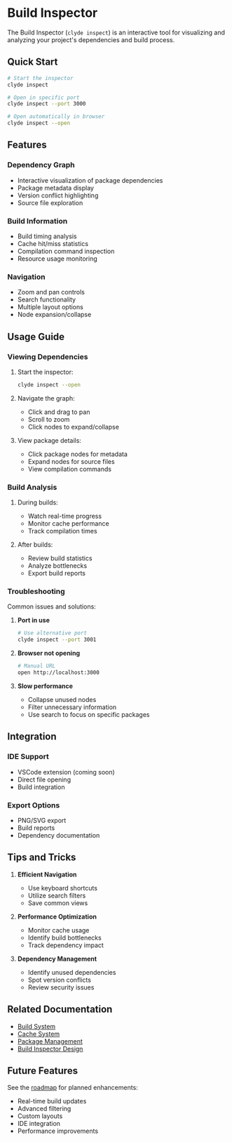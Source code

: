 # Build Inspector

The Build Inspector (`clyde inspect`) is an interactive tool for visualizing and analyzing your project's dependencies and build process.

## Quick Start

```bash
# Start the inspector
clyde inspect

# Open in specific port
clyde inspect --port 3000

# Open automatically in browser
clyde inspect --open
```

## Features

### Dependency Graph
- Interactive visualization of package dependencies
- Package metadata display
- Version conflict highlighting
- Source file exploration

### Build Information
- Build timing analysis
- Cache hit/miss statistics
- Compilation command inspection
- Resource usage monitoring

### Navigation
- Zoom and pan controls
- Search functionality
- Multiple layout options
- Node expansion/collapse

## Usage Guide

### Viewing Dependencies

1. Start the inspector:
   ```bash
   clyde inspect --open
   ```

2. Navigate the graph:
   - Click and drag to pan
   - Scroll to zoom
   - Click nodes to expand/collapse

3. View package details:
   - Click package nodes for metadata
   - Expand nodes for source files
   - View compilation commands

### Build Analysis

1. During builds:
   - Watch real-time progress
   - Monitor cache performance
   - Track compilation times

2. After builds:
   - Review build statistics
   - Analyze bottlenecks
   - Export build reports

### Troubleshooting

Common issues and solutions:

1. **Port in use**
   ```bash
   # Use alternative port
   clyde inspect --port 3001
   ```

2. **Browser not opening**
   ```bash
   # Manual URL
   open http://localhost:3000
   ```

3. **Slow performance**
   - Collapse unused nodes
   - Filter unnecessary information
   - Use search to focus on specific packages

## Integration

### IDE Support
- VSCode extension (coming soon)
- Direct file opening
- Build integration

### Export Options
- PNG/SVG export
- Build reports
- Dependency documentation

## Tips and Tricks

1. **Efficient Navigation**
   - Use keyboard shortcuts
   - Utilize search filters
   - Save common views

2. **Performance Optimization**
   - Monitor cache usage
   - Identify build bottlenecks
   - Track dependency impact

3. **Dependency Management**
   - Identify unused dependencies
   - Spot version conflicts
   - Review security issues

## Related Documentation

- [Build System](../architecture/build-system.md)
- [Cache System](../architecture/cache-system.md)
- [Package Management](../architecture/package-management.md)
- [Build Inspector Design](../development/inspect.md)

## Future Features

See the [roadmap](../development/roadmap.md) for planned enhancements:

- Real-time build updates
- Advanced filtering
- Custom layouts
- IDE integration
- Performance improvements 